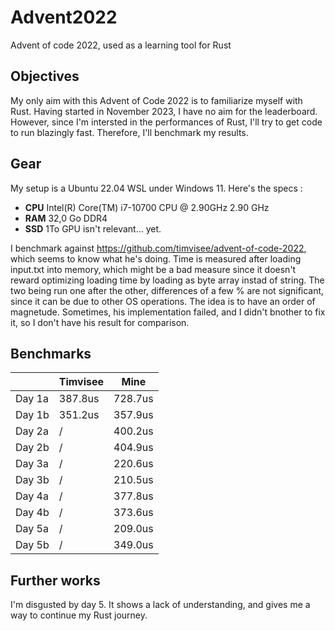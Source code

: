 # Advent2022
Advent of code 2022, used as a learning tool for Rust

## Objectives
My only aim with this Advent of Code 2022 is to familiarize myself with Rust. Having started in November 2023, I have no aim for the leaderboard. However, since I'm intersted in the performances of Rust, I'll try to get code to run blazingly fast. Therefore, I'll benchmark my results.

## Gear

My setup is a Ubuntu 22.04 WSL under Windows 11. Here's the specs :
* **CPU** Intel(R) Core(TM) i7-10700 CPU @ 2.90GHz   2.90 GHz
* **RAM** 32,0 Go DDR4
* **SSD** 1To
GPU isn't relevant... yet.

I benchmark against https://github.com/timvisee/advent-of-code-2022, which seems to know what he's doing.
Time is measured after loading input.txt into memory, which might be a bad measure since it doesn't reward optimizing loading time by loading as byte array instad of string.
The two being run one after the other, differences of a few % are not significant, since it can be due to other OS operations. The idea is to have an order of magnetude.
Sometimes, his implementation failed, and I didn't bnother to fix it, so I don't have his result for comparison.

## Benchmarks

|   |Timvisee|Mine|
|---|---|---|
|Day 1a|387.8us|728.7us|
|Day 1b|351.2us|357.9us|
|Day 2a|/|400.2us|
|Day 2b|/|404.9us|
|Day 3a|/|220.6us|
|Day 3b|/|210.5us|
|Day 4a|/|377.8us|
|Day 4b|/|373.6us|
|Day 5a|/|209.0us|
|Day 5b|/|349.0us|

## Further works

I'm disgusted by day 5. It shows a lack of understanding, and gives me a way to continue my Rust journey.
